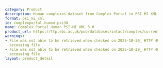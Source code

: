 ```yaml
---
category: Product
description: Human complexes dataset from Complex Portal in PSI-MI XML 3.0 format
format: psi_mi_xml
id: complexportal.human.psi30
name: Complex Portal Human PSI-MI XML 3.0
product_url: https://ftp.ebi.ac.uk/pub/databases/intact/complex/current/psi30/homo_sapiens.xml
warnings:
- File was not able to be retrieved when checked on 2025-10-30_ HTTP 404 error when
  accessing file
- File was not able to be retrieved when checked on 2025-10-29_ HTTP 404 error when
  accessing file
layout: product_detail
---
```

